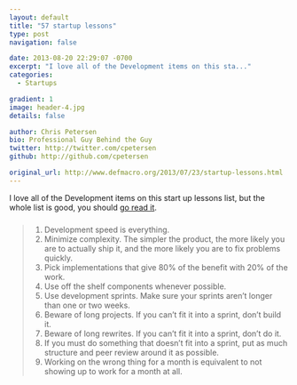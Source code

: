 ```yaml
---
layout: default
title: "57 startup lessons"
type: post
navigation: false

date: 2013-08-20 22:29:07 -0700
excerpt: "I love all of the Development items on this sta..."
categories:
  - Startups

gradient: 1
image: header-4.jpg
details: false

author: Chris Petersen
bio: Professional Guy Behind the Guy
twitter: http://twitter.com/cpetersen
github: http://github.com/cpetersen

original_url: http://www.defmacro.org/2013/07/23/startup-lessons.html
---
```



I love all of the Development items on this start up lessons list, but the whole list is good, you should  [go read it](http://www.defmacro.org/2013/07/23/startup-lessons.html).

 > 
 > 
 >  
 > 
 > ### 
 > 
 > 
 >  1. Development speed is everything.
 >  1. Minimize complexity. The simpler the product, the more likely you are to actually ship it, and the more likely you are to fix problems quickly.
 >  1. Pick implementations that give 80% of the benefit with 20% of the work.
 >  1. Use off the shelf components whenever possible.
 >  1. Use development sprints. Make sure your sprints aren’t longer than one or two weeks.
 >  1. Beware of long projects. If you can’t fit it into a sprint, don’t build it.
 >  1. Beware of long rewrites. If you can’t fit it into a sprint, don’t do it.
 >  1. If you must do something that doesn’t fit into a sprint, put as much structure and peer review around it as possible.
 >  1. Working on the wrong thing for a month is equivalent to not showing up to work for a month at all. 
 > 
 > 
